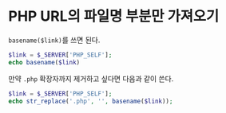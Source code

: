 # PHP URL의 파일명 부분만 가져오기

`basename($link)`를 쓰면 된다.

```php
$link = $_SERVER['PHP_SELF'];
echo basename($link)
```

만약 `.php` 확장자까지 제거하고 싶다면 다음과 같이 쓴다. 

```php
$link = $_SERVER['PHP_SELF'];
echo str_replace('.php', '', basename($link));
```